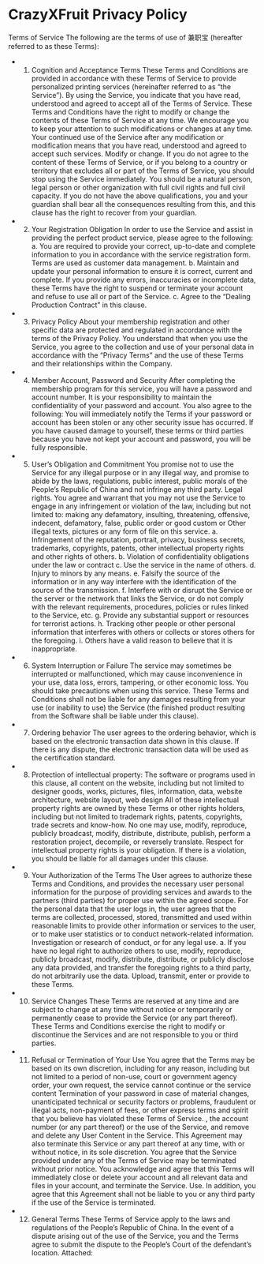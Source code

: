 # CrazyXFruit Privacy Policy

Terms of Service The following are the terms of use of 兼职宝 (hereafter referred to as these Terms):
* 1. Cognition and Acceptance Terms These Terms and Conditions are provided in accordance with these Terms of Service to provide personalized printing services (hereinafter referred to as “the Service”). By using the Service, you indicate that you have read, understood and agreed to accept all of the Terms of Service. These Terms and Conditions have the right to modify or change the contents of these Terms of Service at any time. We encourage you to keep your attention to such modifications or changes at any time. Your continued use of the Service after any modification or modification means that you have read, understood and agreed to accept such services. Modify or change. If you do not agree to the content of these Terms of Service, or if you belong to a country or territory that excludes all or part of the Terms of Service, you should stop using the Service immediately. You should be a natural person, legal person or other organization with full civil rights and full civil capacity. If you do not have the above qualifications, you and your guardian shall bear all the consequences resulting from this, and this clause has the right to recover from your guardian.
* 2. Your Registration Obligation In order to use the Service and assist in providing the perfect product service, please agree to the following: a. You are required to provide your correct, up-to-date and complete information to you in accordance with the service registration form. Terms are used as customer data management. b. Maintain and update your personal information to ensure it is correct, current and complete. If you provide any errors, inaccuracies or incomplete data, these Terms have the right to suspend or terminate your account and refuse to use all or part of the Service. c. Agree to the “Dealing Production Contract” in this clause.
* 3. Privacy Policy About your membership registration and other specific data are protected and regulated in accordance with the terms of the Privacy Policy. You understand that when you use the Service, you agree to the collection and use of your personal data in accordance with the “Privacy Terms” and the use of these Terms and their relationships within the Company.
* 4. Member Account, Password and Security After completing the membership program for this service, you will have a password and account number. It is your responsibility to maintain the confidentiality of your password and account. You also agree to the following: You will immediately notify the Terms if your password or account has been stolen or any other security issue has occurred. If you have caused damage to yourself, these terms or third parties because you have not kept your account and password, you will be fully responsible.
* 5. User’s Obligation and Commitment You promise not to use the Service for any illegal purpose or in any illegal way, and promise to abide by the laws, regulations, public interest, public morals of the People’s Republic of China and not infringe any third party. Legal rights. You agree and warrant that you may not use the Service to engage in any infringement or violation of the law, including but not limited to: making any defamatory, insulting, threatening, offensive, indecent, defamatory, false, public order or good custom or Other illegal texts, pictures or any form of file on this service. a. Infringement of the reputation, portrait, privacy, business secrets, trademarks, copyrights, patents, other intellectual property rights and other rights of others. b. Violation of confidentiality obligations under the law or contract c. Use the service in the name of others. d. Injury to minors by any means. e. Falsify the source of the information or in any way interfere with the identification of the source of the transmission. f. Interfere with or disrupt the Service or the server or the network that links the Service, or do not comply with the relevant requirements, procedures, policies or rules linked to the Service, etc. g. Provide any substantial support or resources for terrorist actions. h. Tracking other people or other personal information that interferes with others or collects or stores others for the foregoing. i. Others have a valid reason to believe that it is inappropriate.
* 6. System Interruption or Failure The service may sometimes be interrupted or malfunctioned, which may cause inconvenience in your use, data loss, errors, tampering, or other economic loss. You should take precautions when using this service. These Terms and Conditions shall not be liable for any damages resulting from your use (or inability to use) the Service (the finished product resulting from the Software shall be liable under this clause).
* 7. Ordering behavior The user agrees to the ordering behavior, which is based on the electronic transaction data shown in this clause. If there is any dispute, the electronic transaction data will be used as the certification standard.
* 8. Protection of intellectual property: The software or programs used in this clause, all content on the website, including but not limited to designer goods, works, pictures, files, information, data, website architecture, website layout, web design All of these intellectual property rights are owned by these Terms or other rights holders, including but not limited to trademark rights, patents, copyrights, trade secrets and know-how. No one may use, modify, reproduce, publicly broadcast, modify, distribute, distribute, publish, perform a restoration project, decompile, or reversely translate. Respect for intellectual property rights is your obligation. If there is a violation, you should be liable for all damages under this clause.
* 9. Your Authorization of the Terms The User agrees to authorize these Terms and Conditions, and provides the necessary user personal information for the purpose of providing services and awards to the partners (third parties) for proper use within the agreed scope. For the personal data that the user logs in, the user agrees that the terms are collected, processed, stored, transmitted and used within reasonable limits to provide other information or services to the user, or to make user statistics or to conduct network-related information. Investigation or research of conduct, or for any legal use. a. If you have no legal right to authorize others to use, modify, reproduce, publicly broadcast, modify, distribute, distribute, or publicly disclose any data provided, and transfer the foregoing rights to a third party, do not arbitrarily use the data. Upload, transmit, enter or provide to these Terms.
* 10. Service Changes These Terms are reserved at any time and are subject to change at any time without notice or temporarily or permanently cease to provide the Service (or any part thereof). These Terms and Conditions exercise the right to modify or discontinue the Services and are not responsible to you or third parties.
* 11. Refusal or Termination of Your Use You agree that the Terms may be based on its own discretion, including for any reason, including but not limited to a period of non-use, court or government agency order, your own request, the service cannot continue or the service content Termination of your password in case of material changes, unanticipated technical or security factors or problems, fraudulent or illegal acts, non-payment of fees, or other express terms and spirit that you believe has violated these Terms of Service. , the account number (or any part thereof) or the use of the Service, and remove and delete any User Content in the Service. This Agreement may also terminate this Service or any part thereof at any time, with or without notice, in its sole discretion. You agree that the Service provided under any of the Terms of Service may be terminated without prior notice. You acknowledge and agree that this Terms will immediately close or delete your account and all relevant data and files in your account, and terminate the Service. Use. In addition, you agree that this Agreement shall not be liable to you or any third party if the use of the Service is terminated.
* 12. General Terms These Terms of Service apply to the laws and regulations of the People’s Republic of China. In the event of a dispute arising out of the use of the Service, you and the Terms agree to submit the dispute to the People’s Court of the defendant’s location. Attached:


